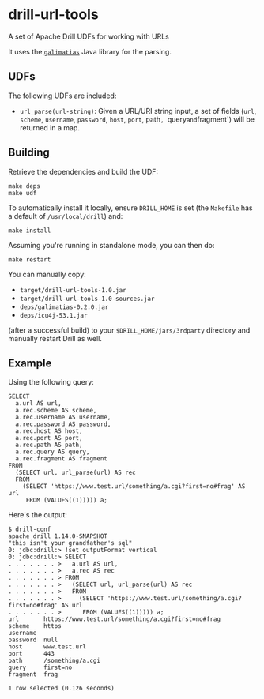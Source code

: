 # drill-url-tools

A set of Apache Drill UDFs for working with URLs

It uses the [`galimatias`](http://galimatias.mola.io/) Java library for the parsing.

## UDFs

The following UDFs are included:

- `url_parse(url-string)`: Given a URL/URI string input, a set of fields (`url`, `scheme`, `username`, `password`, `host`, `port`, path`, `query` and `fragment`) will be returned in a map.

## Building

Retrieve the dependencies and build the UDF:

```
make deps
make udf
```

To automatically install it locally, ensure `DRILL_HOME` is set (the `Makefile` has a default of `/usr/local/drill`) and:

```
make install
```

Assuming you're running in standalone mode, you can then do:

```
make restart
```

You can manually copy:

- `target/drill-url-tools-1.0.jar`
- `target/drill-url-tools-1.0-sources.jar`
- `deps/galimatias-0.2.0.jar`
- `deps/icu4j-53.1.jar`

(after a successful build) to your `$DRILL_HOME/jars/3rdparty` directory and manually restart Drill as well.

## Example

Using the following query:

```
SELECT
  a.url AS url,
  a.rec.scheme AS scheme,
  a.rec.username AS username,
  a.rec.password AS password,
  a.rec.host AS host,
  a.rec.port AS port,
  a.rec.path AS path,
  a.rec.query AS query,
  a.rec.fragment AS fragment
FROM
  (SELECT url, url_parse(url) AS rec
  FROM
    (SELECT 'https://www.test.url/something/a.cgi?first=no#frag' AS url
     FROM (VALUES((1))))) a;
```

Here's the output:

```
$ drill-conf
apache drill 1.14.0-SNAPSHOT
"this isn't your grandfather's sql"
0: jdbc:drill:> !set outputFormat vertical
0: jdbc:drill:> SELECT
. . . . . . . >   a.url AS url,
. . . . . . . >   a.rec AS rec
. . . . . . . > FROM
. . . . . . . >   (SELECT url, url_parse(url) AS rec
. . . . . . . >   FROM
. . . . . . . >     (SELECT 'https://www.test.url/something/a.cgi?first=no#frag' AS url
. . . . . . . >      FROM (VALUES((1))))) a;
url       https://www.test.url/something/a.cgi?first=no#frag
scheme    https
username
password  null
host      www.test.url
port      443
path      /something/a.cgi
query     first=no
fragment  frag

1 row selected (0.126 seconds)
```